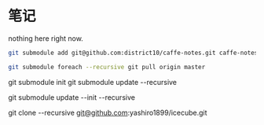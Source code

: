 # 笔记

nothing here right now.

```bash
git submodule add git@github.com:district10/caffe-notes.git caffe-notes

git submodule foreach --recursive git pull origin master
```

git submodule init
git submodule update --recursive

git submodule update --init --recursive

git clone --recursive git@github.com:yashiro1899/icecube.git
